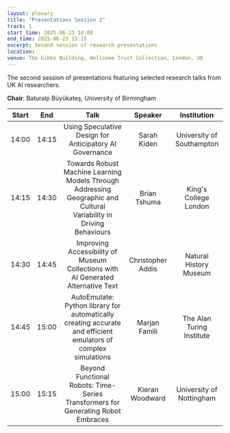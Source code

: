 ```yaml
---
layout: plenary
title: "Presentations Session 2"
track: 1
start_time: 2025-06-23 14:00
end_time: 2025-06-23 15:15
excerpt: Second session of research presentations
location:
venue: The Gibbs Building, Wellcome Trust Collection, London, UK
---
```


The second session of presentations featuring selected research talks from UK AI researchers.

**Chair**: Baturalp Büyükateş, University of Birmingham

| Start   | End    | Talk                                                                                                                        | Speaker                |  Institution              |
|  :----: | :----: |   :----:                                                                                                                    |   :----:               |   :----:                  | 
| 14:00   | 14:15  | Using Speculative Design for Anticipatory AI Governance                                                                      | Sarah Kiden            | University of Southampton |
| 14:15   | 14:30  | Towards Robust Machine Learning Models Through Addressing Geographic and Cultural Variability in Driving Behaviours          | Brian Tshuma           | King's College London     |
| 14:30   | 14:45  | Improving Accessibility of Museum Collections with AI Generated Alternative Text                                             | Christopher Addis      | Natural History Museum |
| 14:45   | 15:00  | AutoEmulate: Python library for automatically creating accurate and efficient emulators of complex simulations              | Marjan Famili          | The Alan Turing Institute     |
| 15:00   | 15:15  | Beyond Functional Robots: Time-Series Transformers for Generating Robot Embraces                                             | Kieran Woodward        | University of Nottingham  |
